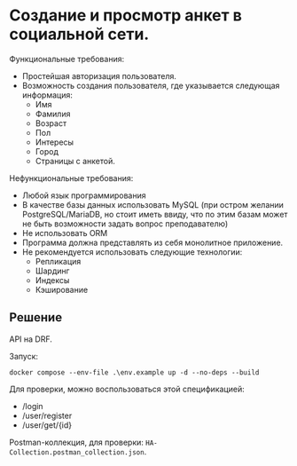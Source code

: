 # Создание и просмотр анкет в социальной сети.

Функциональные требования:
- Простейшая авторизация пользователя.
- Возможность создания пользователя, где указывается следующая информация:
    - Имя
    - Фамилия
    - Возраст
    - Пол
    - Интересы
    - Город
    - Страницы с анкетой.

Нефункциональные требования:
- Любой язык программирования
- В качестве базы данных использовать MySQL (при остром желании PostgreSQL/MariaDB, но стоит иметь ввиду, что по этим базам может не быть возможности задать вопрос преподавателю)
- Не использовать ORM
- Программа должна представлять из себя монолитное приложение.
- Не рекомендуется использовать следующие технологии:
    - Репликация
    - Шардинг
    - Индексы
    - Кэширование

## Решение
API на DRF.

Запуск:
```
docker compose --env-file .\env.example up -d --no-deps --build
```

Для проверки, можно воспользоваться этой спецификацией:
- /login
- /user/register
- /user/get/{id}

Postman-коллекция, для проверки: `HA-Collection.postman_collection.json`.
